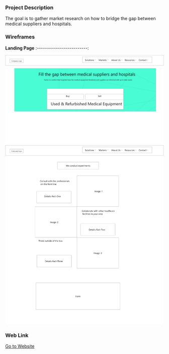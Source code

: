 ### Project Description
The goal is to gather market research on how to bridge the gap between medical suppliers and hospitals. 


###  Wireframes 
**Landing Page**
:-------------------------:

![Landing Page-1](/wireframes/images/CompanyName-2.jpg)
![Landing Page-2](/wireframes/images/CompanyName-3.jpg)

### Web Link

[Go to Website](https://neshdev999.github.io/r-rproject/)

